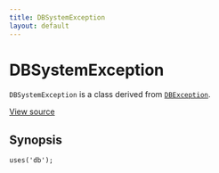 ```yaml
---
title: DBSystemException
layout: default
---
```


# DBSystemException

<code>DBSystemException</code> is a class derived from <code><a href="DBException">DBException</a></code>.

<a href="http://github.com/nexgenta/eregansu/blob/master/lib/db.php">View source</a>

## Synopsis

<pre><code>uses('db');
</code></pre>
